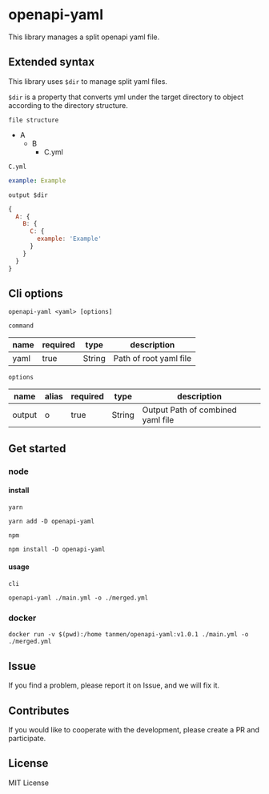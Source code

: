 # openapi-yaml

This library manages a split openapi yaml file.

## Extended syntax
This library uses `$dir` to manage split yaml files.

`$dir` is a property that converts yml under the target directory to object according to the directory structure.

`file structure`
- A
    - B
        - C.yml

`C.yml`
```yaml
example: Example
```

`output $dir`
```javascript
{
  A: {
    B: {
      C: {
        example: 'Example'  
      }  
    }  
  }
}
```


## Cli options
```shell script
openapi-yaml <yaml> [options]
```
`command`

| name      | required | type   | description                       | 
| --------- | -------- | ------ | --------------------------------- | 
| yaml      | true     | String | Path of root yaml file            | 


`options`

| name      | alias | required | type   | description                       | 
| --------- | ----- | -------- | ------ | --------------------------------- | 
| output    | o     | true     | String | Output Path of combined yaml file |

## Get started
### node
#### install
`yarn`
```shell script
yarn add -D openapi-yaml
```
`npm`
```shell script
npm install -D openapi-yaml
```

#### usage
`cli`
```shell script
openapi-yaml ./main.yml -o ./merged.yml  
```

### docker
```shell script
docker run -v $(pwd):/home tanmen/openapi-yaml:v1.0.1 ./main.yml -o ./merged.yml  
```

## Issue
If you find a problem, please report it on Issue, and we will fix it.

## Contributes
If you would like to cooperate with the development, please create a PR and participate.

## License
MIT License
